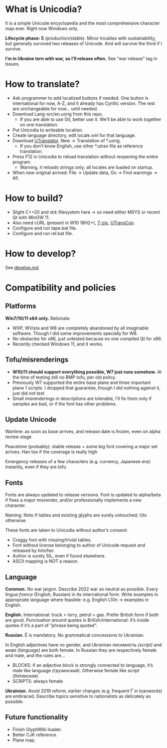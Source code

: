 # What is Unicodia?

It is a simple Unicode encyclopedia and the most comprehensive character map ever. Right now Windows only.

**Lifecycle phase: 5** (production/stable). Minor troubles with sustainability, but generally survived two releases of Unicode. And will survive the third if I survive.

**I’m in Ukraine torn with war, so I’ll release often.** See “war release” tag in Issues.

# How to translate?
* Ask programmer to add localized buttons if needed. One button is international for now, A-Z, and it already has Cyrillic version. The rest are unchangeable for now… until needed.
* Download Lang-src/en.uorig from this repo.
  * If you are able to use Git, better use it. We’ll be able to work together on one translation.
* Put Unicodia to writeable location.
* Create language directory, edit locale.xml for that language.
* Download [UTranslator](https://github.com/Mercury13/utranslator). New → Translation of *.uorig.
  * If you don’t know English, use other \*.utran file as reference translation.
* Press F12 in Unicodia to reload translation without reopening the entire program.
  * Warning, it reloads strings only; all locales are loaded on startup.
* When new original arrived: File → Update data, Go → Find warnings → All.

# How to build?
* Slight C++20 and std::filesystem here → so need either MSYS or recent Qt with MinGW 11.
* Also need cURL (present in W10 18H2+), [7-zip](https://7-zip.org), [UTransCon](https://github.com/Mercury13/utranslator).
* Configure and run tape.bat file.
* Configure and run rel.bat file.

# How to develop?
See [develop.md](develop.md).

# Compatibility and policies

## Platforms
**Win7/10/11 x64 only.** Rationale:
* WXP, WVista and W8 are completely abandoned by all imaginable software. Though I did some improvements specially for W8.
* No obstacles for x86, just untested because no one compiled Qt for x86.
* Recently checked Windows 11, and it works.

## Tofu/misrenderings
* **W10/11 should support everything possible, W7 just runs somehow.** At the time of testing still no BMP tofu, per old policy.
* Previously W7 supported the entire base plane and three important plane 1 scripts. I dropped that guarantee, though I did nothing against it, just did not test
* Small misrenderings in descriptions are tolerable, I’ll fix them only if samples are bad, or if the font has other problems.

## Update Unicode
Wartime: as soon as base arrives, and release date is frozen, even on alpha review stage

Peacetime (probably): stable release + some big font covering a major set arrives. Han too if the coverage is really high

Emergency releases of a few characters (e.g. currency, Japanese era): instantly, even if they are tofu

## Fonts
Fonts are always updated to release versions. Font is updated to alpha/beta if fixes a major misrender, and/or professionally implements a new character.

Naming: Noto if tables and existing glyphs are surely untouched; Uto otherwise.

These fonts are taken to Unicodia without author’s consent:
* Craggy font with missing/trivial tables.
* Font without license belonging to author of Unicode request and released by him/her.
* Author is surely SIL, even if found elsewhere.
* ASCII mapping is NOT a reason.

## Language
**Common.** No war jargon. Describe 2022 war as neutral as possible. Every _lingua franca_ (English, Russian) in its international form. Write examples in appropriate language where feasible: e.g. English L10n → examples in English.

**English.** International: truck > lorry, petrol > gas. Prefer British form if both are good. Punctuation around quotes is British/international: it’s inside quotes if it’s a part of “phrase being quoted”.

**Russian.** Ё is mandatory. No grammatical concessions to Ukrainian.

In English adjectives have no gender, and Ukrainian _писемність (script)_ and _мова (language)_ are both female. In Russian they are respectively female and male, and the rules are…
* BLOCKS: if an adjective block is strongly connected to language, it’s male like language _(грузинский)_. Otherwise female like script _(батакская)_.
* SCRIPTS: always female

**Ukrainian.** Avoid 2019 reform, earlier changes (e.g. frequent Ґ in loanwords) are embraced. Describe topics sensitive to nationalists as delicately as possible.

## Future functionality
* Finish GlyphWiki loader.
* Better CJK reference.
* Plane map.
